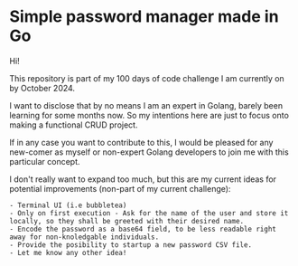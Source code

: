 # Simple password manager made in Go

Hi! 

This repository is part of my 100 days of code challenge I am currently on by October 2024. 

I want to disclose that by no means I am an expert in Golang, barely been learning for some months now. So my intentions here are just to focus onto making a functional CRUD project.

If in any case you want to contribute to this, I would be pleased for any new-comer as myself or non-expert Golang developers to join me with this particular concept.

I don't really want to expand too much, but this are my current ideas for potential improvements (non-part of my current challenge):

```
- Terminal UI (i.e bubbletea)
- Only on first execution - Ask for the name of the user and store it locally, so they shall be greeted with their desired name.
- Encode the password as a base64 field, to be less readable right away for non-knoledgable individuals.
- Provide the posibility to startup a new password CSV file.
- Let me know any other idea!
```
